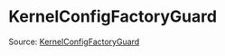 # KernelConfigFactoryGuard

Source: [KernelConfigFactoryGuard](../../csrc/scheduler/matmul_heuristic_plugin.h#L53)
